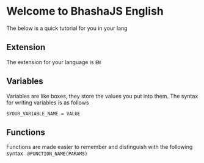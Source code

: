 # Welcome to BhashaJS English

The below is a quick tutorial for you in your lang

## Extension
The extension for your language is `EN`

## Variables

Variables are like boxes, they store the values you put into them.
The syntax for writing variables is as follows

`$YOUR_VARIABLE_NAME = VALUE`


## Functions
Functions are made easier to remember and distinguish with the following syntax
` @FUNCTION_NAME(PARAMS)`